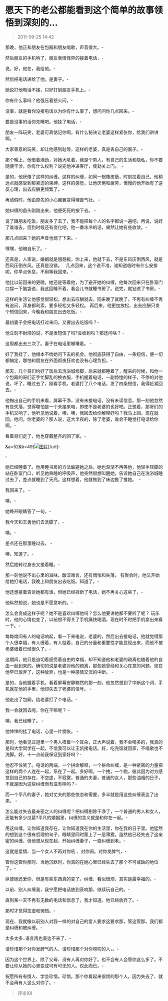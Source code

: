 # 愿天下的老公都能看到这个简单的故事领悟到深刻的...

> 2011-09-25 14:42

那晚，他正和朋友在包厢和朋友唱歌，声音很大。\-­

然后朋友的手机响了，朋友表情怪异的接着电话，\-­

说，好，他在，我给他。\-­

然后把电话递给了他。是妻子。\-­

她说打他电话不接，只好打到朋友手机上。\-­

你有什么事吗？他强压着怒火问，\-­

没事，就是看你没接电话以为你有什么事了，想问问你几点回来。\-­

要是没事的话你先睡吧。他挂了电话，\-­

朋友一阵玩笑，老婆可真惦记你啊，有什么秘诀让老婆这样紧张你，给我们讲讲啊。\-­

大家善意的玩笑，却让他感到耻辱，这样的老婆，真是丢自己的面子。\-­

那个晚上，他借着酒劲，对她大吼着，我是个男人，有自己的生活和隐私，你不要随便干涉，你有什么权利？说完他冲进客厅，使劲关上门。  \-­

是的，他厌倦了这样的纠缠。这样的纠缠，如同一根橡皮筋，时刻拉着自己，他稍远点就感受到那紧迫的束缚，这样的感觉，让他厌倦和疲劳，慢慢的他开始有了逆反心理，出去应酬更频繁了。\-­

再请假时，他由原先的小心翼翼变得理直气壮。 \-­

她纠缠的苗头刚刚出来，他便死死的按下去。 \-­

说了跟朋友吃饭，朋友多了去了，我不能把每个人的名字都说一遍吧，再说，说好了谁谁去，但到时候还有变化吧，他一番冰冷的话，果然让她有些收敛。\-­

那几点回来？她的声音也弱了下来。\-­

嘿嘿，他暗自乐了。\-­

还真是，人家说，婚姻就是翘翘板，你上来，他就下去，不是东风压倒西风，就是西风压倒东风。还真是没错。   几点回来，这个说不准，谁知道临时有什么安排呢，你早点休息，不用等我回来。\-­

他比以前回来的更晚，她还是等着他，为了避开她的纠缠，他每次回来只在卧室门口探一下脑袋说，我这回睡不着，看会儿书就睡书房了。说完，就钻进了书房。\-­

这样的生活让他感觉很轻松，想出去应酬就去，回来晚了就晚了。不再有纠缠不再有追问，浑身都利索，要多轻松又多轻松。 再后来，他更加放松，出去应酬只发个短信回来，今晚我和朋友出去吃饭。\-­

最初妻子会把电话打过来问，又要出去吃饭吗？\-­

他立刻不耐烦的说，不是发短信了吗?没收到吗？那还问啥？ \-­

这周都出去三次了。妻子在电话里嘟囔着。 \-­

好了我挂了，他根本不给她问下去的机会。他彻底获得了自由，一条短信，便一切都搞定，哪怕和朋友在外面彻夜狂欢也没有心理负担。\-­

那天，几个哥们约好了饭后去洗浴城修脚，后来就都睡着了，醒来的时候，和他一个包厢的哥们正手忙脚乱的换衣服，手机握着电话，一副惊惶的样子，不停的对他说，坏了，睡过去了，刚看手机，老婆打了八个电话，发了四条短信，我得赶紧回去。\-­

他掏出自己的手机来看，屏幕干净，没有未接电话，没有未读信息。那一刻他忽然有些失落，觉得哪怕是一个未接来电，即使不是老婆的也好吧。正想着，那哥们的手机又响了，他听见他说着，噢，噢，我回去给你解释好吗？我马上回，现在就回。他问，你老婆的？那人说，这大半夜的，除了老婆，谁会不睡觉打电话给你啊。\-­

看着哥们走了，他也穿戴整齐的回了家。\-­

&a=52&b=49\][](http://b49.photo.store.qq.com/http_imgload.cgi?/rurl4_b=f22742b0f822d089fe1a50903f12271acde76279771bf556f706accc8bfaf3cd38409e84fdfc12f964e44f3fc724b00ac95b8e1adb34d385e9584831ccdeefdd2d8f196d6d6a37bb933b26977a4c338f15f0247d&a=52&b=49)[![图片](https://pan.4a1801.life:11443/d/NAS/Qzone_wyf/Blogs/images/A4F606C2.webp)](https://pan.4a1801.life:11443/d/NAS/Qzone_wyf/Blogs/images/A4F606C2.webp)\[/url\]-­

\-­

她已经睡着了。他用睡书房的方法躲避她之后，她也渐渐不再等他，他轻手轻脚的站在卧室门口，听见她熟睡的呼吸声，他突然很想叫醒她，告诉她自己在洗浴城睡过去了，差点就睡到了天亮。这样想着，他就做到了床边推了推她。  -­

我回来了。 -­

噢，-­

她睁开眼睛答了一句。-­

我今天和王勇他们去洗脚了，-­

噢。-­

差点还在那里睡过去。 -­

噢，知道了。-­

然后她转过身去又接着睡。-­

那一刻他说不出心里的滋味，酸涩难言，还有惆怅和失落。 有聚会时，他又开始给她打电话，我晚上和朋友出去吃饭。知道了。-­

他还想接着告诉她都有谁，但她已经挂断了电话，她不再关心这些了，-­

他纵然想说，她也是不愿意听的。-­

怎么会变成这样子呢？她不是喜欢纠缠他吗？怎么他要讲她都不要听了呢？ 玩乐时，他的心情也变了，以前恨不得关了手机痛快喝酒，现在时不时把手机拿出来看一下。-­

每每席间有人的电话响起，看一下来电说，老婆的，然后出去接电话，他就觉得那个人很幸福，有人缠着，有人惦着，自己的分量和重要性才能显现出来，而他不被老婆缠着已经很久了。-­

这期间，他只是迫切着感受着自由的幸福，却不知道他和老婆的疏离也随着他的自由一起到来的。确切的说是老婆对他的疏离，那些她曾经和关心在意的问题，现在他早已放弃了，这种放弃，也是一种感情交流的中断。 -­

是的，当他握着手机，看着屏幕安静黯然的那一刻，他忽然想到了中断这个词，手机就在他的手里，他却失去了老婆的信号。 -­

他走出了包厢，给老婆打了个电话。-­

我一会就回去呢，你在干嘛呢？ -­

噢，我已经睡了。 -­

他悻悻的挂了电话，心里一片惆怅。 -­

那时，他看见过道里一个男人捂着一个耳朵，正大声说着，我不会喝多的，我真的是和大学同学在一起，不信我可以让王凯接电话。好，吃完饭就回家，不唱歌也不洗脚。好，十一点前我保证到家好吗？-­

他忍不住笑了。电话的两端，一个拼命解释，一个拼命纠缠，是一种紧密的力量把这样的两个人连在一起，系在了一起。多好啊，一个拽，一个跑，彼此因为对方感觉到自己的存在，不空虚，不寂寞，普通的夫妻，普通的女人，那些油烟的日子，不就是因为这些纠缠而有滋有味吗？-­

而一个平凡的妻子，她对丈夫的那些依恋和需要，多半就是用这些纠缠表达了出来。 -­

怎么能过失去最亲密之人的纠缠呢？把纠缠剔除干净了，一个普通的男人和女人，还能有多少瓜葛?平凡的婚姻里，纠缠的含义就是和你在一起。-­

用这纠缠，让你知道我存在，让你知道我在你的生活里，你在我的日子里。他猛然的想到这个很有哲理的句子，眼睛里同时蒙上了一层薄雾。虽然他已经失去了这亲密的纠缠，但他想从现在起，开始纠缠妻子，一直纠缠到老。-­

这就是爱情、当一个女人不再对你吼 、对你闹。对你发脾气，-­

管你这管你那时、当她沉默时，你真的在她心里已经失去了那个不可或缺的地位了。-­

纵使她还爱你、但是有些东西真的变了。纠缠、看似很烦、其实是最幸福的。-­

以前、别人纠缠我，我宁愿把电话放到音响那，继续玩自己的。-­

直到某一天不再有无数的电话和信息了，我才知道。他已经放弃了。-­

那时才觉得空虚和惋惜。-­

现在、我就像以前别人对我一样的对自己的爱人要求这要求那，管这管那。我们都是纠缠和被纠缠。-­

太多太多..语言再也表达不来了、-­

请珍惜那个对你发脾气的人、请珍惜那个对你唠叨的人，。-­

因为这个世界上、除了父母、没有人再对你好了。也不会有人会管你这么多了。不要让你从她的心里变成可有可无的人。仅此而已。-­

祝愿所有有情人、学会珍惜。珍惜。那个你看起来很烦的那个人。因为失去了、就不会再有人这么对你了。-­

> 评论(0)

